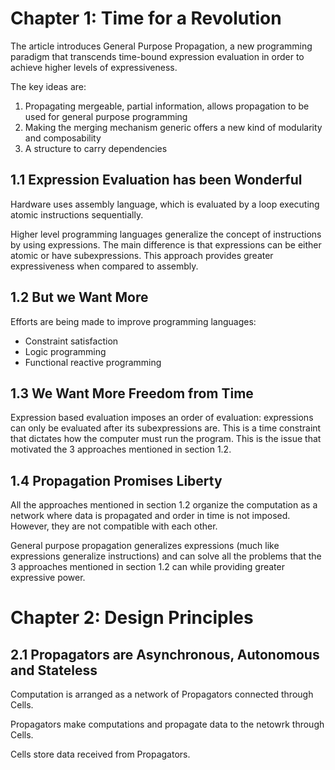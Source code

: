 # Chapter 1: Time for a Revolution

The article introduces General Purpose Propagation, a new programming paradigm that transcends time-bound expression evaluation in order to achieve higher levels of expressiveness.

The key ideas are:

1. Propagating mergeable, partial information, allows propagation to be used for general purpose programming
2. Making the merging mechanism generic offers a new kind of modularity and composability
3. A structure to carry dependencies

## 1.1 Expression Evaluation has been Wonderful

Hardware uses assembly language, which is evaluated by a loop executing atomic instructions sequentially.

Higher level programming languages generalize the concept of instructions by using expressions. The main difference is that expressions can be either atomic or have subexpressions. This approach provides greater expressiveness when compared to assembly.

## 1.2 But we Want More

Efforts are being made to improve programming languages:

- Constraint satisfaction
- Logic programming
- Functional reactive programming

## 1.3 We Want More Freedom from Time

Expression based evaluation imposes an order of evaluation: expressions can only be evaluated after its subexpressions are. This is a time constraint that dictates how the computer must run the program. This is the issue that motivated the 3 approaches mentioned in section 1.2.

## 1.4 Propagation Promises Liberty

All the approaches mentioned in section 1.2 organize the computation as a network where data is propagated and order in time is not imposed. However, they are not compatible with each other.

General purpose propagation generalizes expressions (much like expressions generalize instructions) and can solve all the problems that the 3 approaches mentioned in section 1.2 can while providing greater expressive power.

# Chapter 2: Design Principles

## 2.1 Propagators are Asynchronous, Autonomous and Stateless

Computation is arranged as a network of Propagators connected through Cells.

Propagators make computations and propagate data to the netowrk through Cells.

Cells store data received from Propagators.

